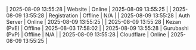 | 2025-08-09 13:55:28 | Website | Online | 2025-08-09 13:55:25 |
| 2025-08-09 13:55:28 | Registration | Offline | N/A |
| 2025-08-09 13:55:28 | Auth Server | Online | 2025-08-09 13:55:25 |
| 2025-08-09 13:55:28 | Kezan (PvE) | Offline | 2025-08-03 17:58:02 |
| 2025-08-09 13:55:28 | Gurubashi (PvP) | Offline | N/A |
| 2025-08-09 13:55:28 | Cloudflare | Online | 2025-08-09 13:55:25 |
